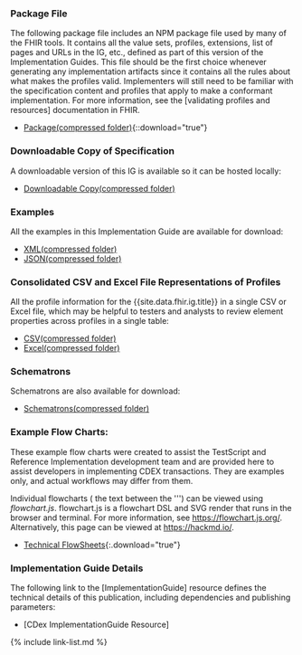 ### Package File

The following package file includes an NPM package file used by many of the FHIR tools.  It contains all the value sets, profiles, extensions, list of pages and URLs in the IG, etc., defined as part of this version of the Implementation Guides. This file should be the first choice whenever generating any implementation artifacts since it contains all the rules about what makes the profiles valid. Implementers will still need to be familiar with the specification content and profiles that apply to make a conformant implementation. For more information, see the [validating profiles and resources] documentation in FHIR.

- [Package(compressed folder)](package.tgz){::download="true"}

### Downloadable Copy of Specification

A downloadable version of this IG is available so it can be hosted locally:

- [Downloadable Copy(compressed folder)](full-ig.zip)

### Examples

All the examples in this Implementation Guide are available for download:

- [XML(compressed folder)](examples.xml.zip)
- [JSON(compressed folder)](examples.json.zip)

### Consolidated CSV and Excel File Representations of Profiles

All the profile information for the {{site.data.fhir.ig.title}} in a single CSV or Excel file, which may be helpful to testers and analysts to review element properties across profiles in a single table:

- [CSV(compressed folder)](csvs.zip)
- [Excel(compressed folder)](excels.zip)

### Schematrons

Schematrons are also available for download:

- [Schematrons(compressed folder)](schematrons.zip)

### Example Flow Charts:

These example flow charts were created to assist the TestScript and Reference Implementation development team and are provided here to assist developers in implementing CDEX transactions.  They are examples only, and actual workflows may differ from them. 

Individual flowcharts ( the text between the \'\'\') can be viewed using *flowchart.js*.  flowchart.js is a flowchart DSL and SVG render that runs in the browser and terminal. For more information, see <https://flowchart.js.org/>.  Alternatively, this page can be viewed at <https://hackmd.io/>.

 - [Technical FlowSheets](techflow_examples.md){:.download="true"}

### Implementation Guide Details

The following link to the [ImplementationGuide] resource defines the technical details of this publication, including dependencies and  publishing parameters:

- [CDex ImplementationGuide Resource]

{% include link-list.md %}